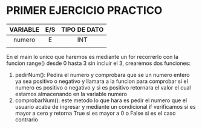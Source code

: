 # 		PRIMER EJERCICIO PRACTICO



| VARIABLE | E/S  | TIPO DE DATO |
| :------: | :--: | :----------: |
|  numero  |  E   |     INT      |
|          |      |              |

En el main lo unico que haremos es mediante un for recorrerlo con la funcion range() desde 0 hasta 3 sin incluir el 3, crearemos dos funciones:

1. pedirNum(): Pedira el numero y comprobara que se un numero entero ya sea  positivo o negativo y llamara a la funcion para comprobar si el numero es positivo o negativo y si es positivo retornara el valor el cual estamos almacenando en la variable numero
2. comprobarNum(): este metodo lo que hara es pedir el numero que el usuario acaba de ingresar y mediante un condicional if verificamos si es mayor a cero y retorna True si es mayor a 0 o False si es el caso contrario